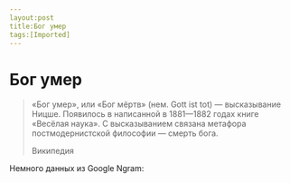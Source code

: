 ```yaml
---
layout:post
title:Бог умер
tags:[Imported]
---
```

# Бог умер

> «Бог умер», или «Бог мёртв» (нем. Gott ist tot) — высказывание Ницше. Появилось в написанной в 1881—1882 годах книге «Весёлая наука». С высказыванием связана метафора постмодернистской философии — смерть бога.
> 
> Википедия

Немного данных из Google Ngram: